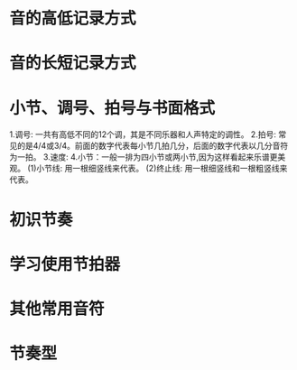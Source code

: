 # 音的高低记录方式
# 音的长短记录方式
# 小节、调号、拍号与书面格式
1.调号: 一共有高低不同的12个调，其是不同乐器和人声特定的调性。
2.拍号: 常见的是4/4或3/4。前面的数字代表每小节几拍几分，后面的数字代表以几分音符为一拍。
3.速度: 
4.小节：一般一排为四小节或两小节,因为这样看起来乐谱更美观。
  (1)小节线: 用一根细竖线来代表。
  (2)终止线: 用一根细竖线和一根粗竖线来代表。
# 初识节奏
# 学习使用节拍器
# 其他常用音符
# 节奏型